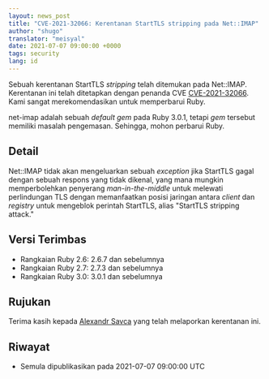 ```yaml
---
layout: news_post
title: "CVE-2021-32066: Kerentanan StartTLS stripping pada Net::IMAP"
author: "shugo"
translator: "meisyal"
date: 2021-07-07 09:00:00 +0000
tags: security
lang: id
---
```


Sebuah kerentanan StartTLS *stripping* telah ditemukan pada Net::IMAP.
Kerentanan ini telah ditetapkan dengan penanda CVE
[CVE-2021-32066](https://nvd.nist.gov/vuln/detail/CVE-2021-32066).
Kami sangat merekomendasikan untuk memperbarui Ruby.

net-imap adalah sebuah *default gem* pada Ruby 3.0.1, tetapi *gem* tersebut
memiliki masalah pengemasan. Sehingga, mohon perbarui Ruby.

## Detail

Net::IMAP tidak akan mengeluarkan sebuah *exception* jika StartTLS gagal
dengan sebuah respons yang tidak dikenal, yang mana mungkin memperbolehkan
penyerang *man-in-the-middle* untuk melewati perlindungan TLS dengan
memanfaatkan posisi jaringan antara *client* dan *registry* untuk mengeblok
perintah StartTLS, alias "StartTLS stripping attack."

## Versi Terimbas

* Rangkaian Ruby 2.6: 2.6.7 dan sebelumnya
* Rangkaian Ruby 2.7: 2.7.3 dan sebelumnya
* Rangkaian Ruby 3.0: 3.0.1 dan sebelumnya

## Rujukan

Terima kasih kepada [Alexandr Savca](https://hackerone.com/chinarulezzz) yang
telah melaporkan kerentanan ini.

## Riwayat

* Semula dipublikasikan pada 2021-07-07 09:00:00 UTC
